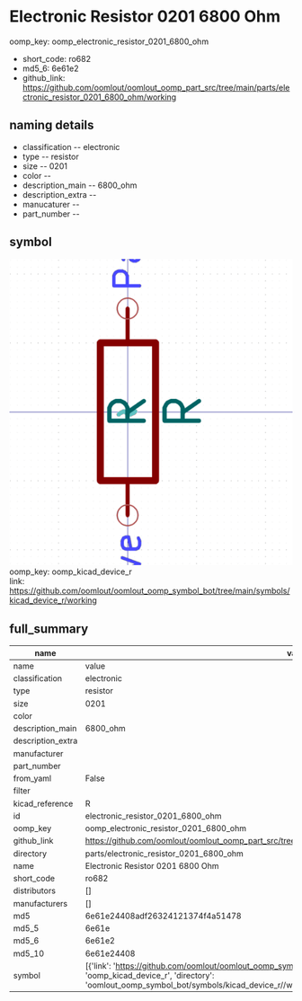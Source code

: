 # Electronic Resistor 0201 6800 Ohm
oomp_key: oomp_electronic_resistor_0201_6800_ohm 

  
* short_code: ro682
* md5_6: 6e61e2  
* github_link: https://github.com/oomlout/oomlout_oomp_part_src/tree/main/parts/electronic_resistor_0201_6800_ohm/working  
## naming details
* classification -- electronic
* type -- resistor
* size -- 0201
* color -- 
* description_main -- 6800_ohm
* description_extra -- 
* manucaturer -- 
* part_number -- 



## symbol

![](symbol/0/working/working_600.png)  
oomp_key: oomp_kicad_device_r  
link: https://github.com/oomlout/oomlout_oomp_symbol_bot/tree/main/symbols/kicad_device_r/working  


## full_summary
| name | value | 
| --- | --- | 
| name | value | 
| classification | electronic | 
| type | resistor | 
| size | 0201 | 
| color |  | 
| description_main | 6800_ohm | 
| description_extra |  | 
| manufacturer |  | 
| part_number |  | 
| from_yaml | False | 
| filter |  | 
| kicad_reference | R | 
| id | electronic_resistor_0201_6800_ohm | 
| oomp_key | oomp_electronic_resistor_0201_6800_ohm | 
| github_link | https://github.com/oomlout/oomlout_oomp_part_src/tree/main/parts/electronic_resistor_0201_6800_ohm/working | 
| directory | parts/electronic_resistor_0201_6800_ohm | 
| name | Electronic Resistor 0201 6800 Ohm | 
| short_code | ro682 | 
| distributors | [] | 
| manufacturers | [] | 
| md5 | 6e61e24408adf26324121374f4a51478 | 
| md5_5 | 6e61e | 
| md5_6 | 6e61e2 | 
| md5_10 | 6e61e24408 | 
| symbol | [{'link': 'https://github.com/oomlout/oomlout_oomp_symbol_bot/tree/main/symbols/kicad_device_r', 'oomp_key': 'oomp_kicad_device_r', 'directory': 'oomlout_oomp_symbol_bot/symbols/kicad_device_r//working/working.kicad_sym'}] | 
